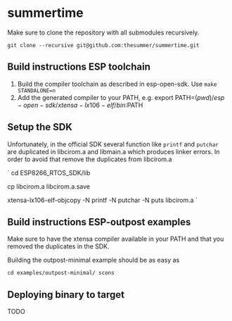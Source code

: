 # summertime

Make sure to clone the repository with all submodules recursively.

`git clone --recursive git@github.com:thesummer/summertime.git`


## Build instructions ESP toolchain

  1. Build the compiler toolchain as described in esp-open-sdk. Use `make STANDALONE=n`
  2. Add the generated compiler to your PATH, e.g. export PATH=$(pwd)/esp-open-sdk/xtensa-lx106-elf/bin:$PATH

## Setup the SDK

Unfortunately, in the official SDK several function like `printf` and `putchar` are
duplicated in libcirom.a and libmain.a which produces linker errors. In order to avoid
that remove the duplicates from libcirom.a

`
cd ESP8266_RTOS_SDK/lib

cp libcirom.a libcirom.a.save

xtensa-lx106-elf-objcopy -N printf -N putchar -N puts libcirom.a
`

## Build instructions ESP-outpost examples

Make sure to have the xtensa compiler available in your PATH and that you removed the
duplicates in the SDK.

Building the outpost-minimal example should be as easy as

`
cd examples/outpost-minimal/
scons
`

## Deploying binary to target

TODO

